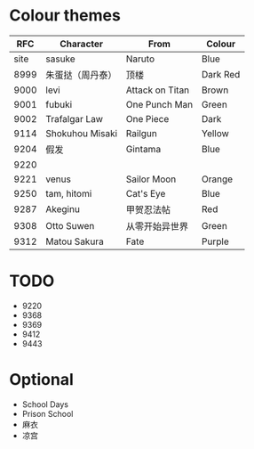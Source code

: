 # Colour themes

| RFC  | Character          | From             | Colour     |
|------|--------------------|------------------|------------|
| site | sasuke             | Naruto           | Blue       |
| 8999 | 朱蛋挞（周丹泰）    | 顶楼             | Dark Red   |
| 9000 | levi               | Attack on Titan  | Brown      |
| 9001 | fubuki             | One Punch Man    | Green      |
| 9002 | Trafalgar Law      | One Piece        | Dark       |
| 9114 | Shokuhou Misaki    | Railgun          | Yellow     |
| 9204 | 假发               | Gintama          | Blue       |
| 9220 |                    |                  |            |
| 9221 | venus              | Sailor Moon      | Orange     |
| 9250 | tam, hitomi        | Cat's Eye        | Blue       |
| 9287 | Akeginu            | 甲贺忍法帖        | Red        |
| 9308 | Otto Suwen         | 从零开始异世界    | Green      |
| 9312 | Matou Sakura       | Fate             | Purple     |

# TODO
- 9220
- 9368
- 9369
- 9412
- 9443

# Optional
- School Days
- Prison School
- 麻衣
- 凉宫